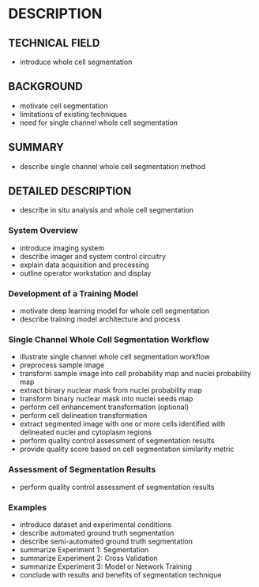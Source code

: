 # DESCRIPTION

## TECHNICAL FIELD

- introduce whole cell segmentation

## BACKGROUND

- motivate cell segmentation
- limitations of existing techniques
- need for single channel whole cell segmentation

## SUMMARY

- describe single channel whole cell segmentation method

## DETAILED DESCRIPTION

- describe in situ analysis and whole cell segmentation

### System Overview

- introduce imaging system
- describe imager and system control circuitry
- explain data acquisition and processing
- outline operator workstation and display

### Development of a Training Model

- motivate deep learning model for whole cell segmentation
- describe training model architecture and process

### Single Channel Whole Cell Segmentation Workflow

- illustrate single channel whole cell segmentation workflow
- preprocess sample image
- transform sample image into cell probability map and nuclei probability map
- extract binary nuclear mask from nuclei probability map
- transform binary nuclear mask into nuclei seeds map
- perform cell enhancement transformation (optional)
- perform cell delineation transformation
- extract segmented image with one or more cells identified with delineated nuclei and cytoplasm regions
- perform quality control assessment of segmentation results
- provide quality score based on cell segmentation similarity metric

### Assessment of Segmentation Results

- perform quality control assessment of segmentation results

### Examples

- introduce dataset and experimental conditions
- describe automated ground truth segmentation
- describe semi-automated ground truth segmentation
- summarize Experiment 1: Segmentation
- summarize Experiment 2: Cross Validation
- summarize Experiment 3: Model or Network Training
- conclude with results and benefits of segmentation technique

